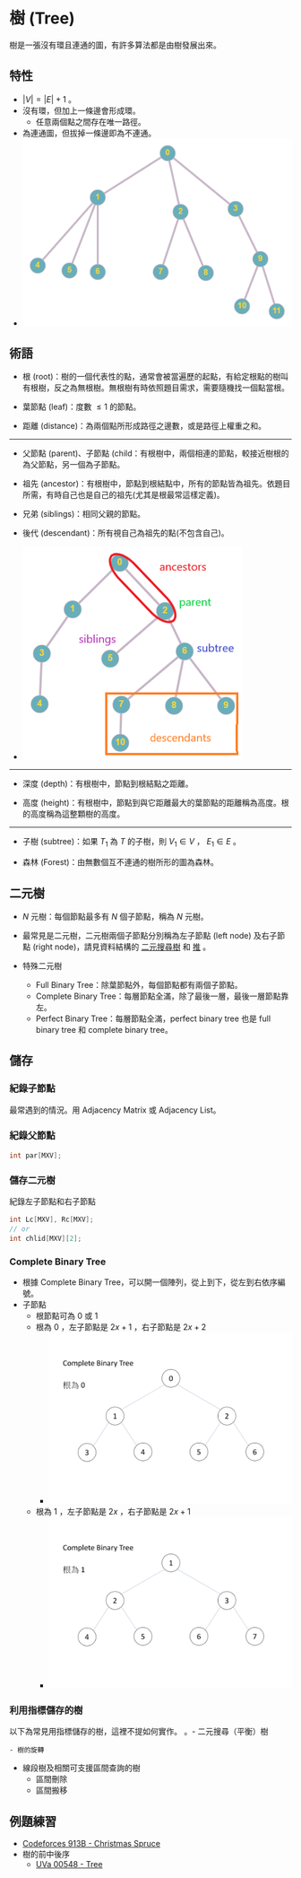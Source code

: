 # 樹 (Tree)

樹是一張沒有環且連通的圖，有許多算法都是由樹發展出來。

## 特性

-  $|V|=|E|+1$ 。
-   沒有環，但加上一條邊會形成環。
    - 任意兩個點之間存在唯一路徑。
- 為連通圖，但拔掉一條邊即為不連通。
- ![](images/tree.png)

## 術語

- 根 (root)：樹的一個代表性的點，通常會被當遍歷的起點，有給定根點的樹叫 有根樹，反之為無根樹。無根樹有時依照題目需求，需要隨機找一個點當根。

- 葉節點 (leaf)：度數 $\leq 1$ 的節點。

- 距離 (distance)：為兩個點所形成路徑之邊數，或是路徑上權重之和。

* * *

- 父節點 (parent)、子節點 (child：有根樹中，兩個相連的節點，較接近樹根的為父節點，另一個為子節點。

- 祖先 (ancestor)：有根樹中，節點到根結點中，所有的節點皆為祖先。依題目所需，有時自己也是自己的祖先(尤其是根最常這樣定義)。

- 兄弟 (siblings)：相同父親的節點。

- 後代 (descendant)：所有視自己為祖先的點(不包含自己)。

- ![](images/treeRelations.png)

* * *

- 深度 (depth)：有根樹中，節點到根結點之距離。

- 高度 (height)：有根樹中，節點到與它距離最大的葉節點的距離稱為高度。根的高度稱為這整顆樹的高度。

* * *

- 子樹 (subtree)：如果 $T_1$ 為 $T$ 的子樹，則 $V_1\in V$ ， $E_1\in E$ 。

- 森林 (Forest)：由無數個互不連通的樹所形的圖為森林。

## 二元樹

-  $N$ 元樹：每個節點最多有 $N$ 個子節點，稱為 $N$ 元樹。

- 最常見是二元樹，二元樹兩個子節點分別稱為左子節點 (left node) 及右子節點 (right node)，請見資料結構的 [二元搜尋樹](/dataStructure/bst) 和 [推](/dataStructure/heap) 。

-   特殊二元樹
    - Full Binary Tree：除葉節點外，每個節點都有兩個子節點。
    - Complete Binary Tree：每層節點全滿，除了最後一層，最後一層節點靠左。
    - Perfect Binary Tree：每層節點全滿，perfect binary tree 也是 full binary tree 和 complete binary tree。

## 儲存

### 紀錄子節點

最常遇到的情況。用 Adjacency Matrix 或 Adjacency List。

### 紀錄父節點

```cpp
int par[MXV];
```

### 儲存二元樹

紀錄左子節點和右子節點

```cpp
int Lc[MXV], Rc[MXV];
// or
int chlid[MXV][2];
```

### Complete Binary Tree

- 根據 Complete Binary Tree，可以開一個陣列，從上到下，從左到右依序編號。
-   子節點
    - 根節點可為 $0$ 或 $1$ 
    -   根為 $0$ ，左子節點是 $2x+1$ ，右子節點是 $2x+2$ 
        - ![](images/tree_array_1.jpg)
    -   根為 $1$ ，左子節點是 $2x$ ，右子節點是 $2x+1$ 
        - ![](images/tree_array_2.jpg)

### 利用指標儲存的樹

以下為常見用指標儲存的樹，這裡不提如何實作。
。- 二元搜尋（平衡）樹

    - 樹的旋轉

-   線段樹及相關可支援區間查詢的樹
    - 區間刪除
    - 區間搬移

## 例題練習

- [Codeforces 913B - Christmas Spruce](https://codeforces.com/problemset/problem/913/B)
- 樹的前中後序
    - [UVa 00548 - Tree](http://uva.onlinejudge.org/external/5/548.pdf)